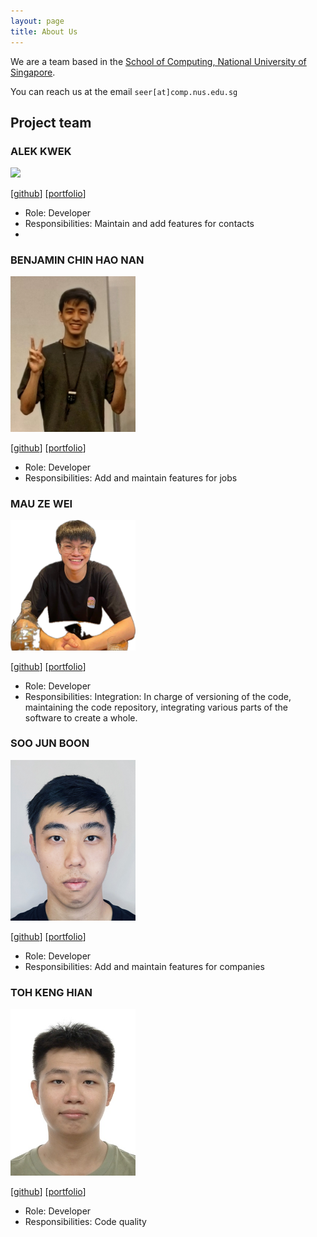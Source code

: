 ```yaml
---
layout: page
title: About Us
---
```


We are a team based in the [School of Computing, National University of Singapore](https://www.comp.nus.edu.sg).

You can reach us at the email `seer[at]comp.nus.edu.sg`

## Project team

### ALEK KWEK

<img src="images/alekkwek18.png" width="200px">

[[github](https://github.com/AlekKwek18)]
[[portfolio](team/alekkwek18.md)]

* Role: Developer
* Responsibilities: Maintain and add features for contacts
* 
### BENJAMIN CHIN HAO NAN

<img src="images/quasant.png" width="200px">

[[github](https://github.com/Quasant)]
[[portfolio](team/quasant.md)]

* Role: Developer
* Responsibilities: Add and maintain features for jobs

### MAU ZE WEI

<img src="images/wassilililily.png" width="200px">

[[github](https://github.com/wassilililily)] 
[[portfolio](team/wassilililily.md)]


* Role: Developer
* Responsibilities: Integration: In charge of versioning of the code, maintaining the code repository, integrating various parts of the software to create a whole.

### SOO JUN BOON

<img src="images/green-tea-123.png" width="200px">

[[github](https://github.com/Green-Tea-123)]
[[portfolio](team/green-tea-123.md)]

* Role: Developer
* Responsibilities: Add and maintain features for companies

### TOH KENG HIAN

<img src="images/kenghian.png" width="200px">

[[github](https://github.com/KengHian)]
[[portfolio](team/kenghian.md)]

* Role: Developer
* Responsibilities: Code quality

